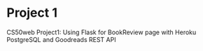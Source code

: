 # Project 1

CS50web Project1: Using Flask for BookReview page with Heroku PostgreSQL and Goodreads REST API
